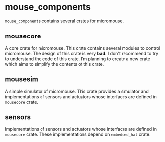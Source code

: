 # mouse_components
`mouse_components` contains several crates for micromouse.

## mousecore
A core crate for micromouse.
This crate contains several modules to control micromouse.
The design of this crate is very **bad**.
I don't recommend to try to understand the code of this crate.
I'm planning to create a new crate which aims to simplify the contents of this crate.

## mousesim
A simple simulator of micromouse.
This crate provides a simulator and implementations of sensors and actuators
whose interfaces are defined in `mousecore` crate.

## sensors
Implementations of sensors and actuators whose interfaces
are defined in `mousecore` crate.
These implementations depend on `embedded_hal` crate.
